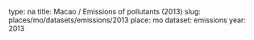 type: na
title: Macao / Emissions of pollutants (2013)
slug: places/mo/datasets/emissions/2013
place: mo
dataset: emissions
year: 2013
